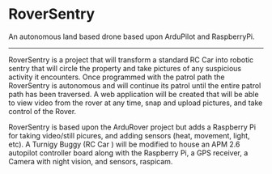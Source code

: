 # RoverSentry
An autonomous land based drone based upon ArduPilot and RaspberryPi.

----

RoverSentry is a project that will transform a standard RC Car into robotic sentry that will circle the property and take pictures of any suspicious activity it encounters. 
Once programmed with the patrol path the RoverSentry is autonomous and will continue its patrol until the entire patrol path has been traversed. 
A web application will be created that will be able to view video from the rover at any time, snap and upload pictures, and take control of the Rover.

RoverSentry is based upon the ArduRover project but adds a Raspberry Pi for taking video/still picures, and adding sensors (heat, movement, light, etc). 
A Turnigy Buggy (RC Car ) will be modified to house an APM 2.6 autopilot controller board along with the Raspberry Pi, a GPS receiver, a Camera with night vision, and sensors, raspicam. 

